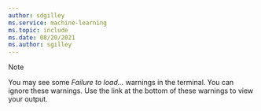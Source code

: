 ```yaml
---
author: sdgilley
ms.service: machine-learning
ms.topic: include
ms.date: 08/20/2021
ms.author: sgilley
---
```


> [!NOTE]
> You may see some *Failure to load...*  warnings in the terminal. You can ignore these warnings. Use the link at the bottom of these warnings to view your output.